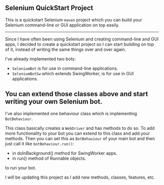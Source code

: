 ## Selenium QuickStart Project

This is a quickstart Selenium `maven` project which you can build your Selenium command-line or GUI application on top easily.

---

Since I have often been using Selenium and creating command-line and GUI apps, I decided to create a quickstart project so I can start building on top of it, instead of writing the same things over and over again.

I've already implemented two bots:
- `SeleniumBot` is for use in command-line applications.
- `SeleniumBotSw` which extends SwingWorker, is for use in GUI applications.

You can extend those classes above and start writing your own Selenium bot.
---
I've also implemented one behaviour class which is implementing `BotBehaviour`.

This class basically creates a `WebDriver` and has methods to do so. To add more functionality to your bot you can extend to this class and add your methods. Then you can set this as `BotBehaviour` of your main bot and then just call it like `botBehaviour.run()`:

- in doInBackground() method for SwingWorker apps.
- in run() method of Runnable objects.

to run your bot.

I will be updating this project as I add new methods, classes, features, etc.
